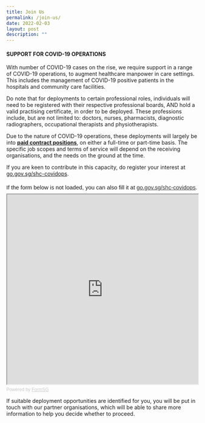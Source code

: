 ```yaml
---
title: Join Us
permalink: /join-us/
date: 2022-02-03
layout: post
description: ""
---
```

#### SUPPORT FOR COVID-19 OPERATIONS

With number of COVID-19 cases on the rise, we require support in a range of COVID-19 operations, to augment healthcare manpower in care settings. This includes the management of COVID-19 positive patients in the hospitals and community care facilities.

Do note that for deployments to certain professional roles, individuals will need to be registered with their respective professional boards, AND hold a valid practising certificate, in order to be deployed. These professions include, but are not limited to: doctors, nurses, pharmacists, diagnostic radiographers, occupational therapists and physiotherapists.

Due to the nature of COVID-19 operations, these deployments will largely be into **<u>paid contract positions</u>**, on either a full-time or part-time basis. The specific job scopes and terms of service will depend on the receiving organisations, and the needs on the ground at the time.

If you are keen to contribute in this capacity, do register your interest at [go.gov.sg/shc-covidops](https://www.go.gov.sg/shc-covidops).

<div style="font-family:Sans-Serif;font-size:15px;color:#000;opacity:0.9;padding-top:5px;padding-bottom:8px">If the form below is not loaded, you can also fill it at <a href="https://form.gov.sg/6149f2d27eb74e001278690a">go.gov.sg/shc-covidops</a>.</div>

<!-- Change the width and height values to suit you best -->
<iframe id="iframe" src="https://form.gov.sg/6149f2d27eb74e001278690a" style="width:100%;height:500px"></iframe>

<div style="font-family:Sans-Serif;font-size:12px;color:#999;opacity:0.5;padding-top:5px">Powered by <a href="https://form.gov.sg" style="color: #999">FormSG</a></div>

If suitable deployment opportunities are identified for you, you will be put in touch with our partner organisations, which will be able to share more information to help you decide whether to proceed.